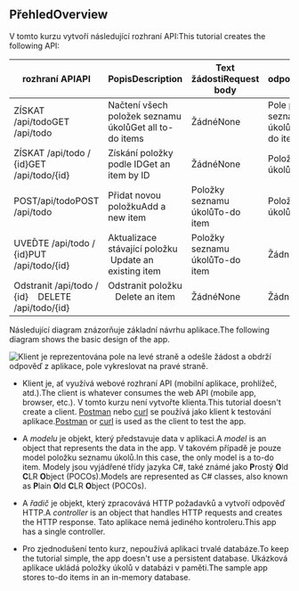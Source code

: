 ## <a name="overview"></a><span data-ttu-id="31e78-101">Přehled</span><span class="sxs-lookup"><span data-stu-id="31e78-101">Overview</span></span>

<span data-ttu-id="31e78-102">V tomto kurzu vytvoří následující rozhraní API:</span><span class="sxs-lookup"><span data-stu-id="31e78-102">This tutorial creates the following API:</span></span>

|<span data-ttu-id="31e78-103">rozhraní API</span><span class="sxs-lookup"><span data-stu-id="31e78-103">API</span></span> | <span data-ttu-id="31e78-104">Popis</span><span class="sxs-lookup"><span data-stu-id="31e78-104">Description</span></span> | <span data-ttu-id="31e78-105">Text žádosti</span><span class="sxs-lookup"><span data-stu-id="31e78-105">Request body</span></span> | <span data-ttu-id="31e78-106">Text odpovědi</span><span class="sxs-lookup"><span data-stu-id="31e78-106">Response body</span></span> |
|--- | ---- | ---- | ---- |
|<span data-ttu-id="31e78-107">ZÍSKAT /api/todo</span><span class="sxs-lookup"><span data-stu-id="31e78-107">GET /api/todo</span></span> | <span data-ttu-id="31e78-108">Načtení všech položek seznamu úkolů</span><span class="sxs-lookup"><span data-stu-id="31e78-108">Get all to-do items</span></span> | <span data-ttu-id="31e78-109">Žádné</span><span class="sxs-lookup"><span data-stu-id="31e78-109">None</span></span> | <span data-ttu-id="31e78-110">Pole položkami seznamu úkolů</span><span class="sxs-lookup"><span data-stu-id="31e78-110">Array of to-do items</span></span>|
|<span data-ttu-id="31e78-111">ZÍSKAT /api/todo / {id}</span><span class="sxs-lookup"><span data-stu-id="31e78-111">GET /api/todo/{id}</span></span> | <span data-ttu-id="31e78-112">Získání položky podle ID</span><span class="sxs-lookup"><span data-stu-id="31e78-112">Get an item by ID</span></span> | <span data-ttu-id="31e78-113">Žádné</span><span class="sxs-lookup"><span data-stu-id="31e78-113">None</span></span> | <span data-ttu-id="31e78-114">Položky seznamu úkolů</span><span class="sxs-lookup"><span data-stu-id="31e78-114">To-do item</span></span>|
|<span data-ttu-id="31e78-115">POST/api/todo</span><span class="sxs-lookup"><span data-stu-id="31e78-115">POST /api/todo</span></span> | <span data-ttu-id="31e78-116">Přidat novou položku</span><span class="sxs-lookup"><span data-stu-id="31e78-116">Add a new item</span></span> | <span data-ttu-id="31e78-117">Položky seznamu úkolů</span><span class="sxs-lookup"><span data-stu-id="31e78-117">To-do item</span></span> | <span data-ttu-id="31e78-118">Položky seznamu úkolů</span><span class="sxs-lookup"><span data-stu-id="31e78-118">To-do item</span></span> |
|<span data-ttu-id="31e78-119">UVEĎTE /api/todo / {id}</span><span class="sxs-lookup"><span data-stu-id="31e78-119">PUT /api/todo/{id}</span></span> | <span data-ttu-id="31e78-120">Aktualizace stávající položku &nbsp;</span><span class="sxs-lookup"><span data-stu-id="31e78-120">Update an existing item &nbsp;</span></span> | <span data-ttu-id="31e78-121">Položky seznamu úkolů</span><span class="sxs-lookup"><span data-stu-id="31e78-121">To-do item</span></span> | <span data-ttu-id="31e78-122">Žádné</span><span class="sxs-lookup"><span data-stu-id="31e78-122">None</span></span> |
|<span data-ttu-id="31e78-123">Odstranit /api/todo / {id} &nbsp; &nbsp;</span><span class="sxs-lookup"><span data-stu-id="31e78-123">DELETE /api/todo/{id} &nbsp; &nbsp;</span></span> | <span data-ttu-id="31e78-124">Odstranit položku &nbsp; &nbsp;</span><span class="sxs-lookup"><span data-stu-id="31e78-124">Delete an item &nbsp; &nbsp;</span></span> | <span data-ttu-id="31e78-125">Žádné</span><span class="sxs-lookup"><span data-stu-id="31e78-125">None</span></span> | <span data-ttu-id="31e78-126">Žádné</span><span class="sxs-lookup"><span data-stu-id="31e78-126">None</span></span>|

<span data-ttu-id="31e78-127">Následující diagram znázorňuje základní návrhu aplikace.</span><span class="sxs-lookup"><span data-stu-id="31e78-127">The following diagram shows the basic design of the app.</span></span>

![Klient je reprezentována pole na levé straně a odešle žádost a obdrží odpověď z aplikace, pole vykreslovat na pravé straně.](../../tutorials/first-web-api/_static/architecture.png)

* <span data-ttu-id="31e78-132">Klient je, ať využívá webové rozhraní API (mobilní aplikace, prohlížeč, atd.).</span><span class="sxs-lookup"><span data-stu-id="31e78-132">The client is whatever consumes the web API (mobile app, browser, etc.).</span></span> <span data-ttu-id="31e78-133">V tomto kurzu není vytvořte klienta.</span><span class="sxs-lookup"><span data-stu-id="31e78-133">This tutorial doesn't create a client.</span></span> <span data-ttu-id="31e78-134">[Postman](https://www.getpostman.com/) nebo [curl](https://curl.haxx.se/docs/manpage.html) se používá jako klient k testování aplikace.</span><span class="sxs-lookup"><span data-stu-id="31e78-134">[Postman](https://www.getpostman.com/) or [curl](https://curl.haxx.se/docs/manpage.html) is used as the client to test the app.</span></span>

* <span data-ttu-id="31e78-135">A *modelu* je objekt, který představuje data v aplikaci.</span><span class="sxs-lookup"><span data-stu-id="31e78-135">A *model* is an object that represents the data in the app.</span></span> <span data-ttu-id="31e78-136">V takovém případě je pouze model položku seznamu úkolů.</span><span class="sxs-lookup"><span data-stu-id="31e78-136">In this case, the only model is a to-do item.</span></span> <span data-ttu-id="31e78-137">Modely jsou vyjádřené třídy jazyka C#, také známé jako **P**rostý **O**ld **C**LR **O**bject (POCOs).</span><span class="sxs-lookup"><span data-stu-id="31e78-137">Models are represented as C# classes, also known as **P**lain **O**ld **C**LR **O**bject (POCOs).</span></span>

* <span data-ttu-id="31e78-138">A *řadič* je objekt, který zpracovává HTTP požadavků a vytvoří odpověď HTTP.</span><span class="sxs-lookup"><span data-stu-id="31e78-138">A *controller* is an object that handles HTTP requests and creates the HTTP response.</span></span> <span data-ttu-id="31e78-139">Tato aplikace nemá jediného kontroleru.</span><span class="sxs-lookup"><span data-stu-id="31e78-139">This app has a single controller.</span></span>

* <span data-ttu-id="31e78-140">Pro zjednodušení tento kurz, nepoužívá aplikaci trvalé databáze.</span><span class="sxs-lookup"><span data-stu-id="31e78-140">To keep the tutorial simple, the app doesn't use a persistent database.</span></span> <span data-ttu-id="31e78-141">Ukázková aplikace ukládá položky úkolů v databázi v paměti.</span><span class="sxs-lookup"><span data-stu-id="31e78-141">The sample app stores to-do items in an in-memory database.</span></span>
